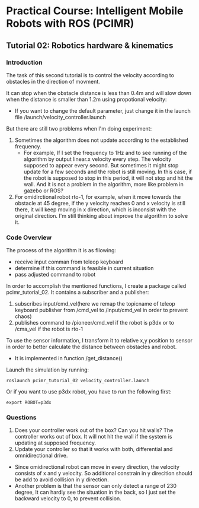 # Practical Course: Intelligent Mobile Robots with ROS (PCIMR)

## Tutorial 02: Robotics hardware & kinematics

### Introduction

The task of this second tutorial is to control the velocity according to obstacles in the direction of movment.

It can stop when the obstacle distance is less than 0.4m and will slow down when the distance is smaller than 1.2m using propotional velocity:
- If you want to change the default parameter, just change it in the launch file /launch/velocity_controller.launch

But there are still two problems when I'm doing experiment:
1. Sometimes the algorithm does not update according to the established frequency. 
    - For example, If I set the frequency to 1Hz and to see running of the algorithm by output linear.x velocity every step. The velocity supposed to appear every second. But sometimes it might stop update for a few seconds and the robot is still moving. In this case, if the robot is supposed to stop in this period, it will not stop and hit the wall. And it is not a problem in the algorithm, more like problem in gazebo or ROS?
2. For omidirctional robot rto-1, for example, when it move towards the obstacle at 45 degree, if the y velocity reaches 0 and x velocity is still there, it will keep moving in x direction, which is inconsist with the original direction. I'm still thinking about improve the algorithm to solve it.

### Code Overview

The process of the algorithm it is as fllowing:
- receive input comman from teleop keyboard
- determine if this command is feasible in current situation
- pass adjusted command to robot

In order to accomplish the mentioned functions, I create a package called pcimr_tutorial_02. It contains a subscriber and a publisher:
1. subscribes input/cmd_vel(here we remap the topicname of teleop keyboard publisher from /cmd_vel to /input/cmd_vel in order to prevent chaos)
2. publishes command to /pioneer/cmd_vel if the robot is p3dx or to /cma_vel if the robot is rto-1

To use the sensor information, I transform it to relative x,y position to sensor in order to better calculate the distance between obstacles and robot.
- It is implemented in function /get_distance()

Launch the simulation by running:

    roslaunch pcimr_tutorial_02 velocity_controller.launch

Or if you want to use p3dx robot, you have to run the following first:

    export ROBOT=p3dx

### Questions

1. Does your controller work out of the box? Can you hit walls?
  The controller works out of box. It will not hit the wall if the system is updating at supposed frequency.
2. Update your controller so that it works with both, differential and omnidirectional drive.
- Since omidirectional robot can move in every direction, the velocity consists of x and y velocity. So additional constrain in y direcition should be add to avoid collision in y direction.
- Another problem is that the sensor can only detect a range of 230 degree, It can hardly see the situation in the back, so I just set the backward velocity to 0, to prevent collision.
